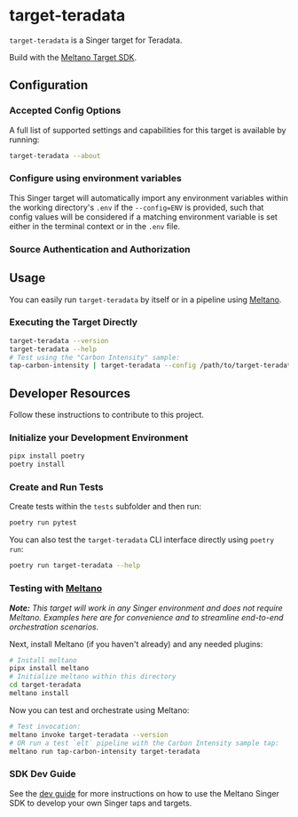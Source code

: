 # target-teradata

`target-teradata` is a Singer target for Teradata.

Build with the [Meltano Target SDK](https://sdk.meltano.com).

<!--

Developer TODO: Update the below as needed to correctly describe the install procedure. For instance, if you do not have a PyPi repo, or if you want users to directly install from your git repo, you can modify this step as appropriate.

## Installation

Install from PyPi:

```bash
pipx install target-teradata
```

Install from GitHub:

```bash
pipx install git+https://github.com/ORG_NAME/target-teradata.git@main
```

-->

## Configuration

### Accepted Config Options

<!--
Developer TODO: Provide a list of config options accepted by the target.

This section can be created by copy-pasting the CLI output from:

```
target-teradata --about --format=markdown
```
-->

A full list of supported settings and capabilities for this
target is available by running:

```bash
target-teradata --about
```

### Configure using environment variables

This Singer target will automatically import any environment variables within the working directory's
`.env` if the `--config=ENV` is provided, such that config values will be considered if a matching
environment variable is set either in the terminal context or in the `.env` file.

### Source Authentication and Authorization

<!--
Developer TODO: If your target requires special access on the destination system, or any special authentication requirements, provide those here.
-->

## Usage

You can easily run `target-teradata` by itself or in a pipeline using [Meltano](https://meltano.com/).

### Executing the Target Directly

```bash
target-teradata --version
target-teradata --help
# Test using the "Carbon Intensity" sample:
tap-carbon-intensity | target-teradata --config /path/to/target-teradata-config.json
```

## Developer Resources

Follow these instructions to contribute to this project.

### Initialize your Development Environment

```bash
pipx install poetry
poetry install
```

### Create and Run Tests

Create tests within the `tests` subfolder and
  then run:

```bash
poetry run pytest
```

You can also test the `target-teradata` CLI interface directly using `poetry run`:

```bash
poetry run target-teradata --help
```

### Testing with [Meltano](https://meltano.com/)

_**Note:** This target will work in any Singer environment and does not require Meltano.
Examples here are for convenience and to streamline end-to-end orchestration scenarios._

<!--
Developer TODO:
Your project comes with a custom `meltano.yml` project file already created. Open the `meltano.yml` and follow any "TODO" items listed in
the file.
-->

Next, install Meltano (if you haven't already) and any needed plugins:

```bash
# Install meltano
pipx install meltano
# Initialize meltano within this directory
cd target-teradata
meltano install
```

Now you can test and orchestrate using Meltano:

```bash
# Test invocation:
meltano invoke target-teradata --version
# OR run a test `elt` pipeline with the Carbon Intensity sample tap:
meltano run tap-carbon-intensity target-teradata
```

### SDK Dev Guide

See the [dev guide](https://sdk.meltano.com/en/latest/dev_guide.html) for more instructions on how to use the Meltano Singer SDK to
develop your own Singer taps and targets.
